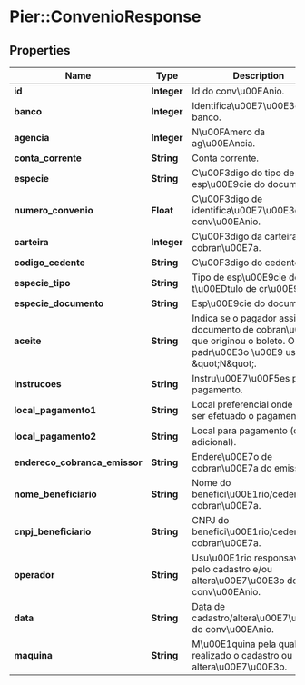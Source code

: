 # Pier::ConvenioResponse

## Properties
Name | Type | Description | Notes
------------ | ------------- | ------------- | -------------
**id** | **Integer** | Id do conv\u00EAnio. | [optional] 
**banco** | **Integer** | Identifica\u00E7\u00E3o do banco. | [optional] 
**agencia** | **Integer** | N\u00FAmero da ag\u00EAncia. | [optional] 
**conta_corrente** | **String** | Conta corrente. | [optional] 
**especie** | **String** | C\u00F3digo do tipo de esp\u00E9cie do documento. | [optional] 
**numero_convenio** | **Float** | C\u00F3digo de identifica\u00E7\u00E3o do conv\u00EAnio. | [optional] 
**carteira** | **Integer** | C\u00F3digo da carteira de cobran\u00E7a. | [optional] 
**codigo_cedente** | **String** | C\u00F3digo do cedente. | [optional] 
**especie_tipo** | **String** | Tipo de esp\u00E9cie de t\u00EDtulo de cr\u00E9dito. | [optional] 
**especie_documento** | **String** | Esp\u00E9cie do documento. | [optional] 
**aceite** | **String** | Indica se o pagador assinou o documento de cobran\u00E7a que originou o boleto. O padr\u00E3o \u00E9 usar \&quot;N\&quot;. | [optional] 
**instrucoes** | **String** | Instru\u00E7\u00F5es para pagamento. | [optional] 
**local_pagamento1** | **String** | Local preferencial onde pode ser efetuado o pagamento. | [optional] 
**local_pagamento2** | **String** | Local para pagamento (campo adicional). | [optional] 
**endereco_cobranca_emissor** | **String** | Endere\u00E7o de cobran\u00E7a do emissor. | [optional] 
**nome_beneficiario** | **String** | Nome do benefici\u00E1rio/cedente da cobran\u00E7a. | [optional] 
**cnpj_beneficiario** | **String** | CNPJ do benefici\u00E1rio/cedente da cobran\u00E7a. | [optional] 
**operador** | **String** | Usu\u00E1rio responsavel pelo cadastro e/ou altera\u00E7\u00E3o do conv\u00EAnio. | [optional] 
**data** | **String** | Data de cadastro/altera\u00E7\u00E3o do conv\u00EAnio. | [optional] 
**maquina** | **String** | M\u00E1quina pela qual foi realizado o cadastro ou altera\u00E7\u00E3o. | [optional] 


